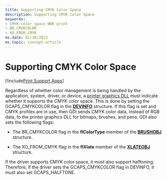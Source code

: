 ```yaml
---
title: Supporting CMYK Color Space
description: Supporting CMYK Color Space
keywords:
- CMYK color space WDK print
- BR_CMYKCOLOR
- XO_FROM_CMYK
ms.date: 01/30/2023
ms.topic: concept-article
---
```


# Supporting CMYK Color Space

[!include[Print Support Apps](../includes/print-support-apps.md)]

Regardless of whether color management is being handled by the application, system, driver, or device, a [printer graphics DLL](printer-graphics-dll.md) must indicate whether it supports the *CMYK* color space. This is done by setting the GCAPS_CMYKCOLOR flag in the [**DEVINFO**](/windows/win32/api/winddi/ns-winddi-devinfo) structure. If this flag is set and CMYK profiles are in use, then GDI sends CMYK color data, instead of RGB data, to the printer graphics DLL for bitmaps, brushes, and pens. GDI also sets the following flags:

- The BR_CMYKCOLOR flag in the **flColorType** member of the [**BRUSHOBJ**](/windows/win32/api/winddi/ns-winddi-brushobj) structure.

- The XO_FROM_CMYK flag in the **flXlate** member of the [**XLATEOBJ**](/windows/win32/api/winddi/ns-winddi-xlateobj) structure.

If the driver supports CMYK color space, it must also support halftoning. Therefore, if the driver sets the GCAPS_CMYKCOLOR flag in DEVINFO, it must also set GCAPS_HALFTONE.
